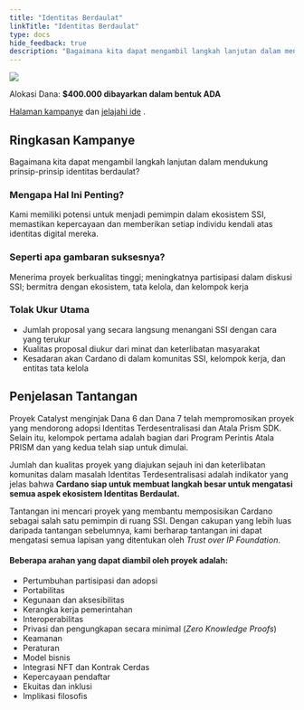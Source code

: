 ```yaml
---
title: "Identitas Berdaulat"
linkTitle: "Identitas Berdaulat"
type: docs
hide_feedback: true
description: "Bagaimana kita dapat mengambil langkah lanjutan dalam mendukung prinsip-prinsip identitas berdaulat?"
---
```


<img src="https://cardano.ideascale.com/community-library/accounts/93/936143/Public/19-Self-Sovereign-Identity-b0f073.png" class="">

Alokasi Dana: **$400.000 dibayarkan dalam bentuk ADA**

[Halaman kampanye](https://cardano.ideascale.com/c/idea/380986) dan [jelajahi ide](https://cardano.ideascale.com/c/campaigns/26451/stage/all/ideas/unspecified) .

## Ringkasan Kampanye

Bagaimana kita dapat mengambil langkah lanjutan dalam mendukung prinsip-prinsip identitas berdaulat?

### Mengapa Hal Ini Penting?

Kami memiliki potensi untuk menjadi pemimpin dalam ekosistem SSI, memastikan kepercayaan dan memberikan setiap individu kendali atas identitas digital mereka.

### Seperti apa gambaran suksesnya?

Menerima proyek berkualitas tinggi; meningkatnya partisipasi dalam diskusi SSI; bermitra dengan ekosistem, tata kelola, dan kelompok kerja

### Tolak Ukur Utama

- Jumlah proposal yang secara langsung menangani SSI dengan cara yang terukur
- Kualitas proposal diukur dari minat dan keterlibatan masyarakat
- Kesadaran akan Cardano di dalam komunitas SSI, kelompok kerja, dan entitas tata kelola

## Penjelasan Tantangan

Proyek Catalyst menginjak Dana 6 dan Dana 7 telah mempromosikan proyek yang mendorong adopsi Identitas Terdesentralisasi dan Atala Prism SDK. Selain itu, kelompok pertama adalah bagian dari Program Perintis Atala PRISM dan yang kedua telah siap untuk dimulai.

Jumlah dan kualitas proyek yang diajukan sejauh ini dan keterlibatan komunitas dalam masalah Identitas Terdesentralisasi adalah indikator yang jelas bahwa **Cardano siap untuk membuat langkah besar untuk mengatasi semua aspek ekosistem Identitas Berdaulat.**

Tantangan ini mencari proyek yang membantu memposisikan Cardano sebagai salah satu pemimpin di ruang SSI. Dengan cakupan yang lebih luas daripada tantangan sebelumnya, kami berharap tantangan ini dapat mengatasi semua lapisan yang ditentukan oleh <i>Trust over IP Foundation</i>.

#### Beberapa arahan yang dapat diambil oleh proyek adalah:

- Pertumbuhan partisipasi dan adopsi
- Portabilitas
- Kegunaan dan aksesibilitas
- Kerangka kerja pemerintahan
- Interoperabilitas
- Privasi dan pengungkapan secara minimal (<i>Zero Knowledge Proofs</i>)
- Keamanan
- Peraturan
- Model bisnis
- Integrasi NFT dan Kontrak Cerdas
- Kepercayaan pendaftar
- Ekuitas dan inklusi
- Implikasi filosofis

